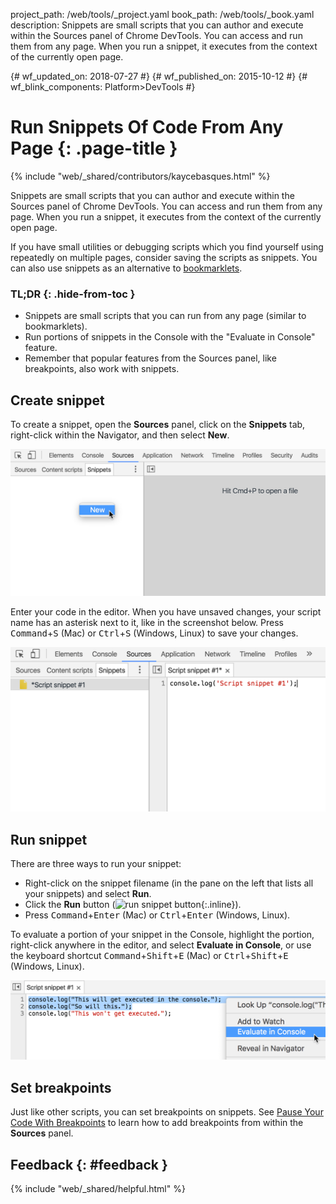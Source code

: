 project_path: /web/tools/_project.yaml book_path: /web/tools/_book.yaml description: Snippets are small scripts that you can author and execute within the Sources panel of Chrome DevTools. You can access and run them from any page. When you run a snippet, it executes from the context of the currently open page.

{# wf_updated_on: 2018-07-27 #} {# wf_published_on: 2015-10-12 #} {# wf_blink_components: Platform>DevTools #}

# Run Snippets Of Code From Any Page {: .page-title }

{% include "web/_shared/contributors/kaycebasques.html" %}

Snippets are small scripts that you can author and execute within the Sources panel of Chrome DevTools. You can access and run them from any page. When you run a snippet, it executes from the context of the currently open page.

If you have small utilities or debugging scripts which you find yourself using repeatedly on multiple pages, consider saving the scripts as snippets. You can also use snippets as an alternative to [bookmarklets](https://en.wikipedia.org/wiki/Bookmarklet).

### TL;DR {: .hide-from-toc }

* Snippets are small scripts that you can run from any page (similar to bookmarklets).
* Run portions of snippets in the Console with the "Evaluate in Console" feature.
* Remember that popular features from the Sources panel, like breakpoints, also work with snippets.

## Create snippet

To create a snippet, open the **Sources** panel, click on the **Snippets** tab, right-click within the Navigator, and then select **New**.

![create snippet](images/create-snippet.png)

Enter your code in the editor. When you have unsaved changes, your script name has an asterisk next to it, like in the screenshot below. Press <kbd>Command</kbd>+<kbd>S</kbd> (Mac) or <kbd>Ctrl</kbd>+<kbd>S</kbd> (Windows, Linux) to save your changes.

![unsaved snippet](images/unsaved-snippet.png)

## Run snippet

There are three ways to run your snippet:

* Right-click on the snippet filename (in the pane on the left that lists all your snippets) and select **Run**.
* Click the **Run** button (![run snippet 
button](images/run.png){:.inline}).
* Press <kbd>Command</kbd>+<kbd>Enter</kbd> (Mac) or <kbd>Ctrl</kbd>+<kbd>Enter</kbd> (Windows, Linux).

To evaluate a portion of your snippet in the Console, highlight the portion, right-click anywhere in the editor, and select **Evaluate in Console**, or use the keyboard shortcut 
<kbd>Command</kbd>+<kbd>Shift</kbd>+<kbd>E</kbd> (Mac) or
<kbd>Ctrl</kbd>+<kbd>Shift</kbd>+<kbd>E</kbd> (Windows, Linux).

![evaluate in console](images/evaluate-in-console.png)

## Set breakpoints

Just like other scripts, you can set breakpoints on snippets. See [Pause Your Code With Breakpoints](/web/tools/chrome-devtools/debug/breakpoints/breakpoints) to learn how to add breakpoints from within the **Sources** panel.

## Feedback {: #feedback }

{% include "web/_shared/helpful.html" %}